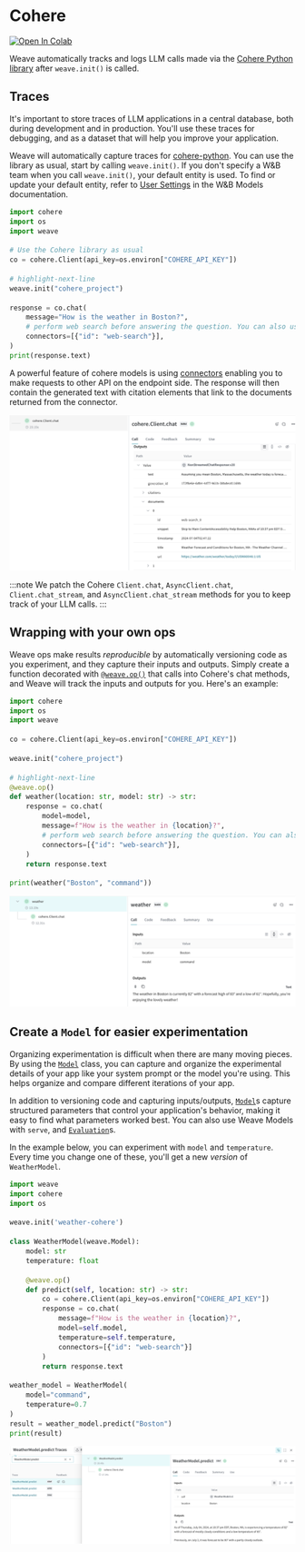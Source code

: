 # Cohere

<a target="_blank" href="https://colab.research.google.com/github/wandb/examples/blob/master/weave/docs/quickstart_cohere.ipynb">
  <img src="https://colab.research.google.com/assets/colab-badge.svg" alt="Open In Colab"/>
</a>

Weave automatically tracks and logs LLM calls made via the [Cohere Python library](https://github.com/cohere-ai/cohere-python) after `weave.init()` is called.

## Traces

It's important to store traces of LLM applications in a central database, both during development and in production. You'll use these traces for debugging, and as a dataset that will help you improve your application.

Weave will automatically capture traces for [cohere-python](https://github.com/cohere-ai/cohere-python). You can use the library as usual, start by calling `weave.init()`. If you don't specify a W&B team when you call `weave.init()`, your default entity is used. To find or update your default entity, refer to [User Settings](https://docs.wandb.ai/guides/models/app/settings-page/user-settings/#default-team) in the W&B Models documentation.

```python
import cohere
import os
import weave

# Use the Cohere library as usual
co = cohere.Client(api_key=os.environ["COHERE_API_KEY"])

# highlight-next-line
weave.init("cohere_project")

response = co.chat(
    message="How is the weather in Boston?",
    # perform web search before answering the question. You can also use your own custom connector.
    connectors=[{"id": "web-search"}],
)
print(response.text)
```
A powerful feature of cohere models is using [connectors](https://docs.cohere.com/docs/overview-rag-connectors#using-connectors-to-create-grounded-generations) enabling you to make requests to other API on the endpoint side. The response will then contain the generated text with citation elements that link to the documents returned from the connector. 

[![cohere_trace.png](imgs/cohere_trace.png)](https://wandb.ai/capecape/cohere_dev/weave/calls)

:::note
We patch the Cohere `Client.chat`, `AsyncClient.chat`, `Client.chat_stream`, and `AsyncClient.chat_stream` methods for you to keep track of your LLM calls.
:::

## Wrapping with your own ops

Weave ops make results *reproducible* by automatically versioning code as you experiment, and they capture their inputs and outputs. Simply create a function decorated with [`@weave.op()`](/guides/tracking/ops) that calls into Cohere's chat methods, and Weave will track the inputs and outputs for you. Here's an example:

```python
import cohere
import os
import weave

co = cohere.Client(api_key=os.environ["COHERE_API_KEY"])

weave.init("cohere_project")

# highlight-next-line
@weave.op()
def weather(location: str, model: str) -> str:
    response = co.chat(
        model=model,
        message=f"How is the weather in {location}?",
        # perform web search before answering the question. You can also use your own custom connector.
        connectors=[{"id": "web-search"}],
    )
    return response.text

print(weather("Boston", "command"))
```

[![cohere_ops.png](imgs/cohere_ops.png)](https://wandb.ai/capecape/cohere_dev/weave/calls)

## Create a `Model` for easier experimentation

Organizing experimentation is difficult when there are many moving pieces. By using the [`Model`](/guides/core-types/models) class, you can capture and organize the experimental details of your app like your system prompt or the model you're using. This helps organize and compare different iterations of your app.

In addition to versioning code and capturing inputs/outputs, [`Model`](/guides/core-types/models)s capture structured parameters that control your application's behavior, making it easy to find what parameters worked best. You can also use Weave Models with `serve`, and [`Evaluation`](/guides/core-types/evaluations)s.

In the example below, you can experiment with `model` and `temperature`. Every time you change one of these, you'll get a new _version_ of `WeatherModel`.

```python
import weave
import cohere
import os

weave.init('weather-cohere')

class WeatherModel(weave.Model):
    model: str
    temperature: float
  
    @weave.op()
    def predict(self, location: str) -> str:
        co = cohere.Client(api_key=os.environ["COHERE_API_KEY"])
        response = co.chat(
            message=f"How is the weather in {location}?",
            model=self.model,
            temperature=self.temperature,
            connectors=[{"id": "web-search"}]
        )
        return response.text

weather_model = WeatherModel(
    model="command",
    temperature=0.7
)
result = weather_model.predict("Boston")
print(result)
```

[![cohere_model.png](imgs/cohere_model.png)](https://wandb.ai/capecape/cohere_dev/weave/models)
